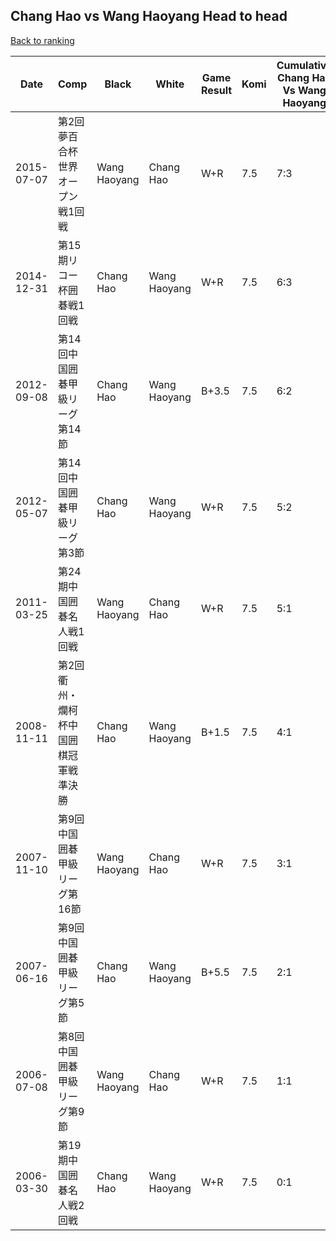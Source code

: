 ## Chang Hao vs Wang Haoyang Head to head

[Back to ranking](../../index.md)




| **Date** | **Comp** | **Black** | **White** | **Game Result** | **Komi** | **Cumulative Chang Hao Vs Wang Haoyang** | **Chang Hao Streak** | **Wang Haoyang Streak** | 
| --- | --- | --- | --- | --- | --- | --- | --- | --- |
| 2015-07-07 | 第2回夢百合杯世界オープン戦1回戦 | Wang Haoyang | Chang Hao | W+R | 7.5 | 7:3 | 1 | 0 | 
| 2014-12-31 | 第15期リコー杯囲碁戦1回戦 | Chang Hao | Wang Haoyang | W+R | 7.5 | 6:3 | 0 | 1 | 
| 2012-09-08 | 第14回中国囲碁甲級リーグ第14節 | Chang Hao | Wang Haoyang | B+3.5 | 7.5 | 6:2 | 1 | 0 | 
| 2012-05-07 | 第14回中国囲碁甲級リーグ第3節 | Chang Hao | Wang Haoyang | W+R | 7.5 | 5:2 | 0 | 1 | 
| 2011-03-25 | 第24期中国囲碁名人戦1回戦 | Wang Haoyang | Chang Hao | W+R | 7.5 | 5:1 | 5 | 0 | 
| 2008-11-11 | 第2回衢州・爛柯杯中国囲棋冠軍戦準決勝 | Chang Hao | Wang Haoyang | B+1.5 | 7.5 | 4:1 | 4 | 0 | 
| 2007-11-10 | 第9回中国囲碁甲級リーグ第16節 | Wang Haoyang | Chang Hao | W+R | 7.5 | 3:1 | 3 | 0 | 
| 2007-06-16 | 第9回中国囲碁甲級リーグ第5節 | Chang Hao | Wang Haoyang | B+5.5 | 7.5 | 2:1 | 2 | 0 | 
| 2006-07-08 | 第8回中国囲碁甲級リーグ第9節 | Wang Haoyang | Chang Hao | W+R | 7.5 | 1:1 | 1 | 0 | 
| 2006-03-30 | 第19期中国囲碁名人戦2回戦 | Chang Hao | Wang Haoyang | W+R | 7.5 | 0:1 | 0 | 1 |




